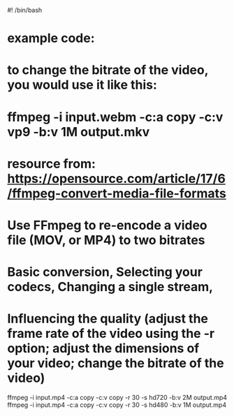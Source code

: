 #! /bin/bash    

# example code: 
# to change the bitrate of the video, you would use it like this:   
# ffmpeg -i input.webm -c:a copy -c:v vp9 -b:v 1M output.mkv    

# resource from: https://opensource.com/article/17/6/ffmpeg-convert-media-file-formats     

# Use FFmpeg to re-encode a video file (MOV, or MP4) to two bitrates     
# Basic conversion, Selecting your codecs, Changing a single stream,      
# Influencing the quality (adjust the frame rate of the video using the -r option; adjust the dimensions of your video; change the bitrate of the video)      
ffmpeg -i input.mp4 -c:a copy -c:v copy -r 30 -s hd720 -b:v 2M output.mp4
ffmpeg -i input.mp4 -c:a copy -c:v copy -r 30 -s hd480 -b:v 1M output.mp4
